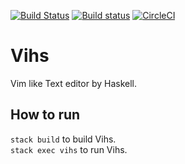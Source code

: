 [![Build Status](https://travis-ci.org/Tatsuki-I/Vihs.svg?branch=master)](https://travis-ci.org/Tatsuki-I/Vihs)
[![Build status](https://ci.appveyor.com/api/projects/status/1furioph5w7o3fr3?svg=true)](https://ci.appveyor.com/project/Tatsuki-I/vihs)
[![CircleCI](https://circleci.com/gh/Tatsuki-I/Vihs.svg?style=svg)](https://circleci.com/gh/Tatsuki-I/Vihs)

# Vihs
Vim like Text editor by Haskell.

## How to run
`stack build` to build Vihs.  
`stack exec vihs` to run Vihs.  
